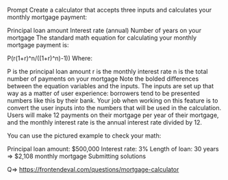 Prompt
Create a calculator that accepts three inputs and calculates your monthly mortgage payment:

Principal loan amount
Interest rate (annual)
Number of years on your mortgage
The standard math equation for calculating your monthly mortgage payment is:

P(r(1+r)^n/((1+r)^n)-1))
Where:

P is the principal loan amount
r is the monthly interest rate
n is the total number of payments on your mortgage
Note the bolded differences between the equation variables and the inputs. The inputs are set up that way as a matter of user experience: borrowers tend to be presented numbers like this by their bank. Your job when working on this feature is to convert the user inputs into the numbers that will be used in the calculation. Users will make 12 payments on their mortgage per year of their mortgage, and the monthly interest rate is the annual interest rate divided by 12.



You can use the pictured example to check your math:

Principal loan amount: $500,000
Interest rate: 3%
Length of loan: 30 years
=> $2,108 monthly mortgage
Submitting solutions


Q=> https://frontendeval.com/questions/mortgage-calculator